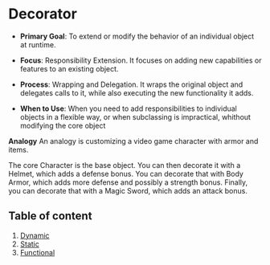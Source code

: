 # Decorator

* **Primary Goal**: To extend or modify the behavior of an individual object at runtime.

* **Focus**: Responsibility Extension. It focuses on adding new capabilities or features to an existing object.

* **Process**: Wrapping and Delegation. It wraps the original object and delegates calls to it, while also executing the new functionality it adds.

* **When to Use**: When you need to add responsibilities to individual objects in a flexible way, or when subclassing is impractical, whithout modifying the core object

**Analogy**
An analogy is customizing a video game character with armor and items.

The core Character is the base object. You can then decorate it with a Helmet, which adds a defense bonus. You can decorate that with Body Armor, which adds more defense and possibly a strength bonus. Finally, you can decorate that with a Magic Sword, which adds an attack bonus.

## Table of content
1. [Dynamic](./Dynamic.cpp)
2. [Static](./Static.cpp)
3. [Functional](./Functional.cpp)